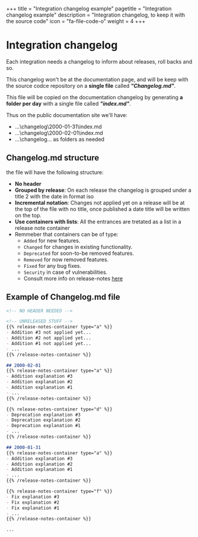 +++
title = "Integration changelog example"
pagetitle = "Integration changelog example"
description = "Integration changelog, to keep it with the source code"
icon = "fa-file-code-o"
weight = 4
+++

# Integration changelog

Each integration needs a changelog to inform about releases, roll backs and so.

This changelog won't be at the documentation page, and will be keep with the source codce repository on a **single file** called **_"Changelog.md"_**.

This file will be copied on the documentation changelog by generating **a folder per day** with a single file called **_"index.md"_**.

Thus on the public documentation site we'll have:

* ...\changelog\2000-01-31\index.md
* ...\changelog\2000-02-01\index.md
* ...\changelog\... as folders as needed

## Changelog.md structure

the file will have the following structure:

- **No header**
- **Grouped by release**: On each release the changelog is grouped under a title 2 with the date in format iso
- **Incremental notation**: Changes not applied yet on a release will be at the top of the file with no title, once published a date title will be written on the top.
- **Use containers with lists**: All the entrances are tretated as a list in a release note container 
- Remmeber that containers can be of type: 
  - `Added` for new features.
  - `Changed` for changes in existing functionality.
  - `Deprecated` for soon-to-be removed features.
  - `Removed` for now removed features.
  - `Fixed` for any bug fixes.
  - `Security` in case of vulnerabilities.
  - Consult more info on release-notes [here](/community/release-notes/)

## Example of Changelog.md file

```md
<!-- NO HEADER NEEDED -->

<!-- UNRELEASED STUFF -->
{{% release-notes-container type="a" %}}
- Addition #3 not applied yet... 
- Addition #2 not applied yet...
- Addition #1 not applied yet...
- ...
{{% /release-notes-container %}}

## 2000-02-01
{{% release-notes-container type="a" %}}
- Addition explanation #3
- Addition explanation #2
- Addition explanation #1
- ...
{{% /release-notes-container %}}

{{% release-notes-container type="d" %}}
- Deprecation explanation #3
- Deprecation explanation #2
- Deprecation explanation #1
- ...
{{% /release-notes-container %}}

## 2000-01-31
{{% release-notes-container type="a" %}}
- Addition explanation #3
- Addition explanation #2
- Addition explanation #1
- ...
{{% /release-notes-container %}}

{{% release-notes-container type="f" %}}
- Fix explanation #3
- Fix explanation #2
- Fix explanation #1
- ...
{{% /release-notes-container %}}

...

```
